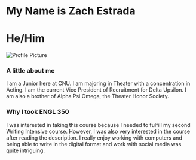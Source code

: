 # My Name is Zach Estrada
# He/Him

![Profile Picture](https://zXtrada.github.io/Zachary-Estrada/images/ZachEstradaHeadshot.jpg)

### A little about me
I am a Junior here at CNU. I am majoring in Theater with a concentration in Acting. I am the current Vice President of Recruitment for Delta Upsilon. I am also a brother of Alpha Psi Omega, the Theater Honor Society.

### Why I took ENGL 350
I was interested in taking this course because I needed to fulfill my second Writing Intensive course. However, I was also very interested in the course after reading the description. I really enjoy working with computers and being able to write in the digital format and work with social media was quite intriguing.

